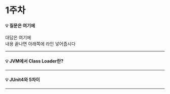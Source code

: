 # 1주차  
#### :bulb: 질문은 여기에  
대답은 여기에  
내용 끝나면 아래쪽에 라인 넣어줍시다  

--------

#### :bulb: JVM에서 Class Loader란?

--------

#### :bulb: JUnit4와 5차이

--------